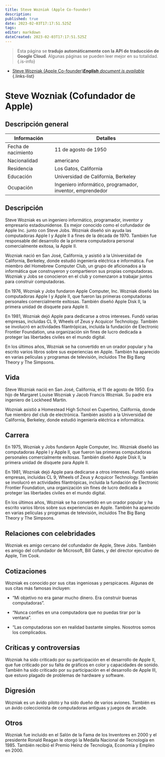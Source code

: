 ```yaml
---
title: Steve Wozniak (Apple Co-founder)
description: 
published: true
date: 2023-02-03T17:17:51.525Z
tags: 
editor: markdown
dateCreated: 2023-02-03T17:17:51.525Z
---
```


> Esta página se **tradujo automáticamente con la API de traducción de Google Cloud**.
Algunas páginas se pueden leer mejor en su totalidad.{.is-info}



- [Steve Wozniak (Apple Co-founder)***English** document is available*](/en/Knowledge-base/Dictionary/Person/steve-wozniak-apple-co-founder)
{.links-list}


# Steve Wozniak (Cofundador de Apple)

## Descripción general

| Información | Detalles |
| ---------- | ------- |
| Fecha de nacimiento | 11 de agosto de 1950 |
| Nacionalidad | americano |
| Residencia | Los Gatos, California |
| Educación | Universidad de California, Berkeley |
| Ocupación | Ingeniero informático, programador, inventor, emprendedor |

## Descripción

Steve Wozniak es un ingeniero informático, programador, inventor y empresario estadounidense. Es mejor conocido como el cofundador de Apple Inc. junto con Steve Jobs. Wozniak diseñó sin ayuda las computadoras Apple I y Apple II a fines de la década de 1970. También fue responsable del desarrollo de la primera computadora personal comercialmente exitosa, la Apple II.

Wozniak nació en San José, California, y asistió a la Universidad de California, Berkeley, donde estudió ingeniería eléctrica e informática. Fue miembro del Homebrew Computer Club, un grupo de aficionados a la informática que construyeron y compartieron sus propias computadoras. Wozniak y Jobs se conocieron en el club y comenzaron a trabajar juntos para construir computadoras.

En 1976, Wozniak y Jobs fundaron Apple Computer, Inc. Wozniak diseñó las computadoras Apple I y Apple II, que fueron las primeras computadoras personales comercialmente exitosas. También diseñó Apple Disk II, la primera unidad de disquete para Apple II.

En 1981, Wozniak dejó Apple para dedicarse a otros intereses. Fundó varias empresas, incluidas CL 9, Wheels of Zeus y Acquicor Technology. También se involucró en actividades filantrópicas, incluida la fundación de Electronic Frontier Foundation, una organización sin fines de lucro dedicada a proteger las libertades civiles en el mundo digital.

En los últimos años, Wozniak se ha convertido en un orador popular y ha escrito varios libros sobre sus experiencias en Apple. También ha aparecido en varias películas y programas de televisión, incluidos The Big Bang Theory y The Simpsons.

## Vida

Steve Wozniak nació en San José, California, el 11 de agosto de 1950. Era hijo de Margaret Louise Wozniak y Jacob Francis Wozniak. Su padre era ingeniero de Lockheed Martin.

Wozniak asistió a Homestead High School en Cupertino, California, donde fue miembro del club de electrónica. También asistió a la Universidad de California, Berkeley, donde estudió ingeniería eléctrica e informática.

## Carrera

En 1975, Wozniak y Jobs fundaron Apple Computer, Inc. Wozniak diseñó las computadoras Apple I y Apple II, que fueron las primeras computadoras personales comercialmente exitosas. También diseñó Apple Disk II, la primera unidad de disquete para Apple II.

En 1981, Wozniak dejó Apple para dedicarse a otros intereses. Fundó varias empresas, incluidas CL 9, Wheels of Zeus y Acquicor Technology. También se involucró en actividades filantrópicas, incluida la fundación de Electronic Frontier Foundation, una organización sin fines de lucro dedicada a proteger las libertades civiles en el mundo digital.

En los últimos años, Wozniak se ha convertido en un orador popular y ha escrito varios libros sobre sus experiencias en Apple. También ha aparecido en varias películas y programas de televisión, incluidos The Big Bang Theory y The Simpsons.

## Relaciones con celebridades

Wozniak es amigo cercano del cofundador de Apple, Steve Jobs. También es amigo del cofundador de Microsoft, Bill Gates, y del director ejecutivo de Apple, Tim Cook.

## Cotizaciones

Wozniak es conocido por sus citas ingeniosas y perspicaces. Algunas de sus citas más famosas incluyen:

- “Mi objetivo no era ganar mucho dinero. Era construir buenas computadoras”.

- “Nunca confíes en una computadora que no puedas tirar por la ventana”.

- “Las computadoras son en realidad bastante simples. Nosotros somos los complicados.

## Críticas y controversias

Wozniak ha sido criticado por su participación en el desarrollo de Apple II, que fue criticado por su falta de gráficos en color y capacidades de sonido. También ha sido criticado por su participación en el desarrollo de Apple III, que estuvo plagado de problemas de hardware y software.

## Digresión

Wozniak es un ávido piloto y ha sido dueño de varios aviones. También es un ávido coleccionista de computadoras antiguas y juegos de arcade.

## Otros

Wozniak fue incluido en el Salón de la Fama de los Inventores en 2000 y el presidente Ronald Reagan le otorgó la Medalla Nacional de Tecnología en 1985. También recibió el Premio Heinz de Tecnología, Economía y Empleo en 2000.